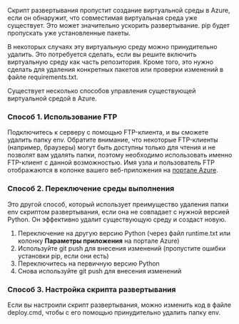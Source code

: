 Скрипт развертывания пропустит создание виртуальной среды в Azure, если он обнаружит, что совместимая виртуальная среда уже существует. Это может значительно ускорить развертывание. pip будет пропускать уже установленные пакеты.

В некоторых случаях эту виртуальную среду можно принудительно удалить. Это потребуется сделать, если вы решите включить виртуальную среду как часть репозитория. Кроме того, это нужно сделать для удаления конкретных пакетов или проверки изменений в файле requirements.txt.

Существует несколько способов управления существующей виртуальной средой в Azure.

### Способ 1. Использование FTP

Подключитесь к серверу с помощью FTP-клиента, и вы сможете удалить папку env. Обратите внимание, что некоторые FTP-клиенты (например, браузеры) могут быть доступны только для чтения и не позволят вам удалять папки, поэтому необходимо использовать именно FTP-клиент с данной возможностью. Имя узла и пользователь FTP отображаются в колонке вашего веб-приложения на [портале Azure](https://portal.azure.com).

### Способ 2. Переключение среды выполнения

Это другой способ, который использует преимущество удаления папки env скриптом развертывания, если она не совпадает с нужной версией Python. Он эффективно удалит существующую среду и создаст новую.

1. Переключение на другую версию Python (через файл runtime.txt или колонку **Параметры приложения** на портале Azure)
1. Используйте git push для внесения изменений (пропустите ошибки установки pip, если они есть)
1. Переключитесь на первичную версию Python
1. Снова используйте git push для внесения изменений

### Способ 3. Настройка скрипта развертывания

Если вы настроили скрипт развертывания, можно изменить код в файле deploy.cmd, чтобы с его помощью принудительно удалить папку env.

<!---HONumber=AcomDC_1125_2015-->